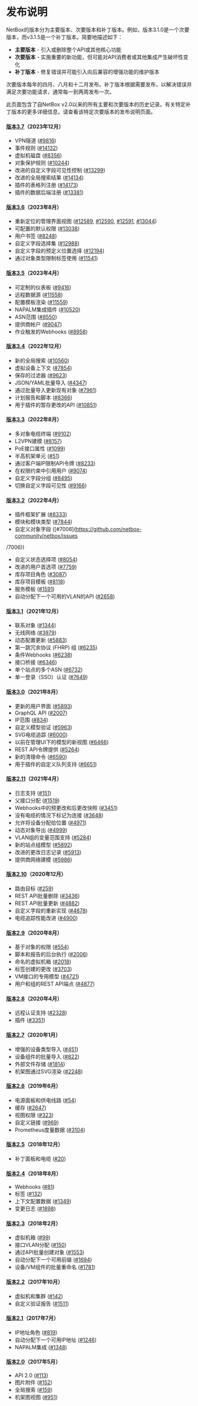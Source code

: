 # 发布说明

NetBox的版本分为主要版本、次要版本和补丁版本。例如，版本3.1.0是一个次要版本，而v3.1.5是一个补丁版本。简要地描述如下：

* **主要版本** - 引入或删除整个API或其他核心功能
* **次要版本** - 实施重要的新功能，但可能对API消费者或其他集成产生破坏性变化
* **补丁版本** - 修复错误并可能引入向后兼容的增强功能的维护版本

次要版本每年的四月、八月和十二月发布。补丁版本根据需要发布，以解决错误并满足次要功能请求，通常每一到两周发布一次。

此页面包含了自NetBox v2.0以来的所有主要和次要版本的历史记录。有关特定补丁版本的更多详细信息，请查看该特定次要版本的发布说明页面。

#### [版本3.7](./version-3.7.md)（2023年12月）

* VPN隧道 ([#9816](https://github.com/netbox-community/netbox/issues/9816))
* 事件规则 ([#14132](https://github.com/netbox-community/netbox/issues/14132))
* 虚拟机磁盘 ([#8356](https://github.com/netbox-community/netbox/issues/8356))
* 对象保护规则 ([#10244](https://github.com/netbox-community/netbox/issues/10244))
* 改进的自定义字段可见性控制 ([#13299](https://github.com/netbox-community/netbox/issues/13299))
* 改进的全局搜索结果 ([#14134](https://github.com/netbox-community/netbox/issues/14134))
* 插件的表格列注册 ([#14173](https://github.com/netbox-community/netbox/issues/14173))
* 插件的数据后端注册 ([#13381](https://github.com/netbox-community/netbox/issues/13381))

#### [版本3.6](./version-3.6.md)（2023年8月）

* 重新定位的管理界面视图 ([#12589](https://github.com/netbox-community/netbox/issues/12589), [#12590](https://github.com/netbox-community/netbox/issues/12590), [#12591](https://github.com/netbox-community/netbox/issues/12591), [#13044](https://github.com/netbox-community/netbox/issues/13044))
* 可配置的默认权限 ([#13038](https://github.com/netbox-community/netbox/issues/13038))
* 用户书签 ([#8248](https://github.com/netbox-community/netbox/issues/8248))
* 自定义字段选择集 ([#12988](https://github.com/netbox-community/netbox/issues/12988))
* 自定义字段的预定义位置选择 ([#12194](https://github.com/netbox-community/netbox/issues/12194))
* 通过对象类型限制标签使用 ([#11541](https://github.com/netbox-community/netbox/issues/11541))

#### [版本3.5](./version-3.5.md)（2023年4月）

* 可定制的仪表板 ([#9416](https://github.com/netbox-community/netbox/issues/9416))
* 远程数据源 ([#11558](https://github.com/netbox-community/netbox/issues/11558))
* 配置模板渲染 ([#11559](https://github.com/netbox-community/netbox/issues/11559))
* NAPALM集成插件 ([#10520](https://github.com/netbox-community/netbox/issues/10520))
* ASN范围 ([#8550](https://github.com/netbox-community/netbox/issues/8550))
* 提供商帐户 ([#9047](https://github.com/netbox-community/netbox/issues/9047))
* 作业触发的Webhooks  ([#8958](https://github.com/netbox-community/netbox/issues/8958))

#### [版本3.4](./version-3.4.md)（2022年12月）

* 新的全局搜索 ([#10560](https://github.com/netbox-community/netbox/issues/10560))
* 虚拟设备上下文 ([#7854](https://github.com/netbox-community/netbox/issues/7854))
* 保存的过滤器 ([#9623](https://github.com/netbox-community/netbox/issues/9623))
* JSON/YAML批量导入 ([#4347](https://github.com/netbox-community/netbox/issues/4347))
* 通过批量导入更新现有对象 ([#7961](https://github.com/netbox-community/netbox/issues/7961))
* 计划报告和脚本 ([#8366](https://github.com/netbox-community/netbox/issues/8366))
* 用于插件的暂存更改的API ([#10851](https://github.com/netbox-community/netbox/issues/10851))

#### [版本3.3](./version-3.3.md)（2022年8月）

* 多对象电缆终端 ([#9102](https://github.com/netbox-community/netbox/issues/9102))
* L2VPN建模 ([#8157](https://github.com/netbox-community/netbox/issues/8157))
* PoE接口属性 ([#1099](https://github.com/netbox-community/netbox/issues/1099))
* 半高机架单元 ([#51](https://github.com/netbox-community/netbox/issues/51))
* 通过客户端IP限制API令牌 ([#8233](https://github.com/netbox-community/netbox/issues/8233))
* 在权限约束中引用用户 ([#9074](https://github.com/netbox-community/netbox/issues/9074))
* 自定义字段分组 ([#8495](https://github.com/netbox-community/netbox/issues/8495))
* 切换自定义字段可见性 ([#9166](https://github.com/netbox-community/netbox/issues/9166))

#### [版本3.2](./version-3.2.md)（2022年4月）

* 插件框架扩展 ([#8333](https://github.com/netbox-community/netbox/issues/8333))
* 模块和模块类型 ([#7844](https://github.com/netbox-community/netbox/issues/7844))
* 自定义对象字段 ([#7006](https://github.com/netbox-community/netbox/issues

/7006))
* 自定义状态选择项 ([#8054](https://github.com/netbox-community/netbox/issues/8054))
* 改进的用户首选项 ([#7759](https://github.com/netbox-community/netbox/issues/7759))
* 库存项目角色 ([#3087](https://github.com/netbox-community/netbox/issues/3087))
* 库存项目模板 ([#8118](https://github.com/netbox-community/netbox/issues/8118))
* 服务模板 ([#1591](https://github.com/netbox-community/netbox/issues/1591))
* 自动分配下一个可用的VLAN的API ([#2658](https://github.com/netbox-community/netbox/issues/2658))

#### [版本3.1](./version-3.1.md)（2021年12月）

* 联系对象 ([#1344](https://github.com/netbox-community/netbox/issues/1344))
* 无线网络 ([#3979](https://github.com/netbox-community/netbox/issues/3979))
* 动态配置更新 ([#5883](https://github.com/netbox-community/netbox/issues/5883))
* 第一跳冗余协议 (FHRP) 组 ([#6235](https://github.com/netbox-community/netbox/issues/6235))
* 条件Webhooks ([#6238](https://github.com/netbox-community/netbox/issues/6238))
* 接口桥接 ([#6346](https://github.com/netbox-community/netbox/issues/6346))
* 单个站点的多个ASN ([#6732](https://github.com/netbox-community/netbox/issues/6732))
* 单一登录（SSO）认证 ([#7649](https://github.com/netbox-community/netbox/issues/7649))

#### [版本3.0](./version-3.0.md)（2021年8月）

* 更新的用户界面 ([#5893](https://github.com/netbox-community/netbox/issues/5893))
* GraphQL API ([#2007](https://github.com/netbox-community/netbox/issues/2007))
* IP范围 ([#834](https://github.com/netbox-community/netbox/issues/834))
* 自定义模型验证 ([#5963](https://github.com/netbox-community/netbox/issues/5963))
* SVG电缆追踪 ([#6000](https://github.com/netbox-community/netbox/issues/6000))
* 以前在管理UI下的模型的新视图 ([#6466](https://github.com/netbox-community/netbox/issues/6466))
* REST API令牌提供 ([#5264](https://github.com/netbox-community/netbox/issues/5264))
* 新的清理命令 ([#6590](https://github.com/netbox-community/netbox/issues/6590))
* 用于插件的自定义队列支持 ([#6651](https://github.com/netbox-community/netbox/issues/6651))

#### [版本2.11](./version-2.11.md)（2021年4月）

* 日志支持 ([#151](https://github.com/netbox-community/netbox/issues/151))
* 父接口分配 ([#1519](https://github.com/netbox-community/netbox/issues/1519))
* Webhooks中的预更改和后更改快照 ([#3451](https://github.com/netbox-community/netbox/issues/3451))
* 没有电缆的情况下标记为连接 ([#3648](https://github.com/netbox-community/netbox/issues/3648))
* 允许将设备分配给位置 ([#4971](https://github.com/netbox-community/netbox/issues/4971))
* 动态对象导出 ([#4999](https://github.com/netbox-community/netbox/issues/4999))
* VLAN组的变量范围支持 ([#5284](https://github.com/netbox-community/netbox/issues/5284))
* 新的站点组模型 ([#5892](https://github.com/netbox-community/netbox/issues/5892))
* 改进的更改日志记录 ([#5913](https://github.com/netbox-community/netbox/issues/5913))
* 提供商网络建模 ([#5986](https://github.com/netbox-community/netbox/issues/5986))

#### [版本2.10](./version-2.10.md)（2020年12月）

* 路由目标 ([#259](https://github.com/netbox-community/netbox/issues/259))
* REST API批量删除 ([#3436](https://github.com/netbox-community/netbox/issues/3436))
* REST API批量更新 ([#4882](https://github.com/netbox-community/netbox/issues/4882))
* 自定义字段的重新实现 ([#4878](https://github.com/netbox-community/netbox/issues/4878))
* 电缆追踪性能改进 ([#4900](https://github.com/netbox-community/netbox/issues/4900))

#### [版本2.9](./version-2.9.md)（2020年8月）

* 基于对象的权限 ([#554](https://github.com/netbox-community/netbox/issues/554))
* 脚本和报告的后台执行 ([#2006](https://github.com/netbox-community/netbox/issues/2006))
* 命名的虚拟机箱 ([#2018](https://github.com/netbox-community/netbox/issues/2018))
* 标签创建的更改 ([#3703](https://github.com/netbox-community/netbox/issues/3703))
* VM接口的专用模型 ([#4721](https://github.com/netbox-community/netbox/issues/4721))
* 用户和组的REST API端点 ([#4877](https://github.com/netbox-community/netbox/issues/4877))

#### [版本2.8](./version-2.8.md)（2020年4月）

* 远程认证支持 ([#2328](https://github.com/netbox-community/netbox/issues/2328))
* 插件 ([#3351](https://github.com/netbox-community/netbox/issues/3351))

#### [版本2.7](./version-2.7.md)（2020年1月）

* 增强的设备类型导入 ([#451](https://github.com/netbox-community/netbox/issues/451))
* 设备组件的批量导入 ([#822](https://github.com/netbox-community/netbox/issues/822))
* 外部文件存储 ([#1814](https://github.com/netbox-community/netbox/issues/1814))
* 机架图通过SVG渲染 ([#2248](https://github.com/netbox-community/netbox/issues/2248))

#### [版本2.6](./version-2.6.md)（2019年6月）

* 电源面板和供电线路 ([#54](https://github.com/netbox-community/netbox/issues/54))
* 缓存 ([#2647](https://github.com/netbox-community/netbox/issues/2647))
* 视图权限 ([#323](https://github.com/netbox-community/netbox/issues/323))
* 自定义链接 ([#969](https://github.com/netbox-community/netbox/issues/969))
* Prometheus度量数据 ([#3104](https://github.com/netbox-community/netbox/issues/3104))

#### [版本2.5](./version-2.5.md)（2018年12月）

* 补丁面板和电缆 ([#20](https://github.com/netbox-community/netbox/issues/20))

#### [版本2.4](./version-2.4.md)（2018年8月）

* Webhooks ([#81](https://github.com/netbox-community/netbox/issues/81))
* 标签 ([#132](https://github.com/netbox-community/netbox/issues/132))
* 上下文配置数据 ([#1349](https://github.com/netbox-community/netbox/issues/1349))
* 变更日志 ([#1898](https://github.com/netbox-community/netbox/issues/1898))

#### [版本2.3](./version-2.3.md)（2018年2月）

* 虚拟机箱 ([#99](https://github.com/netbox-community/netbox/issues/99))
* 接口VLAN分配 ([#150](https://github.com/netbox-community/netbox/issues/150))
* 通过API批量创建对象 ([#1553](https://github.com/netbox-community/netbox/issues/1553))
* 自动分配下一个可用前缀 ([#1694](https://github.com/netbox-community/netbox/issues/1694))
* 设备/VM组件的批量重命名 ([#1781](https://github.com/netbox-community/netbox/issues/1781))

#### [版本2.2](./version-2.2.md)（2017年10月）

* 虚拟机和集群 ([#142](https://github.com/netbox-community/netbox/issues/142))
* 自定义验证报告 ([#1511](https://github.com/netbox-community/netbox/issues/1511))

#### [版本2.1](./version-2.1.md)（2017年7月）

* IP地址角色 ([#819](https://github.com/netbox-community/netbox/issues/819))
* 自动分配下一个可用IP地址 ([#1246](https://github.com/netbox-community/netbox/issues/1246))
* NAPALM集成 ([#1348](https://github.com/netbox-community/netbox/issues/1348))

#### [版本2.0](./version-2.0.md)（2017年5月）

* API 2.0 ([#113](https://github.com/netbox-community/netbox/issues/113))
* 图片附件 ([#152](https://github.com/netbox-community/netbox/issues/152))
* 全局搜索 ([#159](https://github.com/netbox-community/netbox/issues/159))
* 机架图视图 ([#951](https://github.com/netbox-community/netbox/issues/951))
